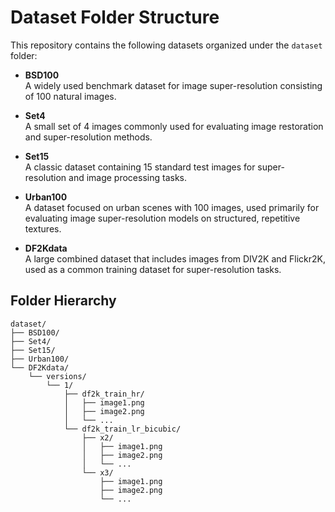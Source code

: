 
# Dataset Folder Structure

This repository contains the following datasets organized under the `dataset` folder:

- **BSD100**  
  A widely used benchmark dataset for image super-resolution consisting of 100 natural images.

- **Set4**  
  A small set of 4 images commonly used for evaluating image restoration and super-resolution methods.

- **Set15**  
  A classic dataset containing 15 standard test images for super-resolution and image processing tasks.

- **Urban100**  
  A dataset focused on urban scenes with 100 images, used primarily for evaluating image super-resolution models on structured, repetitive textures.

- **DF2Kdata**  
  A large combined dataset that includes images from DIV2K and Flickr2K, used as a common training dataset for super-resolution tasks.

## Folder Hierarchy


```plaintext
dataset/
├── BSD100/
├── Set4/
├── Set15/
├── Urban100/
└── DF2Kdata/
    └── versions/
        └── 1/
            ├── df2k_train_hr/
            │   ├── image1.png
            │   ├── image2.png
            │   └── ...
            └── df2k_train_lr_bicubic/
                ├── x2/
                │   ├── image1.png
                │   ├── image2.png
                │   └── ...
                └── x3/
                    ├── image1.png
                    ├── image2.png
                    └── ...